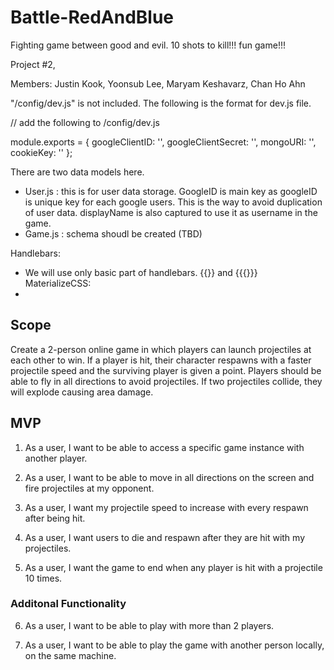 # Battle-RedAndBlue

Fighting game between good and evil. 10 shots to kill!!! fun game!!!

Project #2,

Members: Justin Kook, Yoonsub Lee, Maryam Keshavarz, Chan Ho Ahn

"/config/dev.js" is not included. The following is the format for dev.js file.

// add the following to /config/dev.js

module.exports = {
googleClientID:
'',
googleClientSecret: '',
mongoURI: '',
cookieKey: ''
};

There are two data models here.

- User.js : this is for user data storage. GoogleID is main key as googleID is unique key for each google users. This is the way to avoid duplication of user data. displayName is also captured to use it as username in the game.
- Game.js : schema shoudl be created (TBD)

Handlebars:

- We will use only basic part of handlebars. {{}} and {{{}}}
  MaterializeCSS:
-

## Scope

Create a 2-person online game in which players can launch projectiles at each other to win. If a player is hit, their character respawns with a faster projectile speed and the surviving player is given a point. Players should be able to fly in all directions to avoid projectiles. If two projectiles collide, they will explode causing area damage.

## MVP

1. As a user, I want to be able to access a specific game instance with another player.

2. As a user, I want to be able to move in all directions on the screen and fire projectiles at my opponent.

3. As a user, I want my projectile speed to increase with every respawn after being hit.

4. As a user, I want users to die and respawn after they are hit with my projectiles.

5. As a user, I want the game to end when any player is hit with a projectile 10 times.

### Additonal Functionality

6. As a user, I want to be able to play with more than 2 players.

7. As a user, I want to be able to play the game with another person locally, on the same machine.
